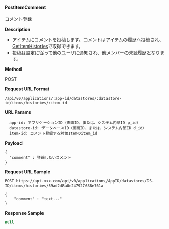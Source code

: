 
#### PostItemComment

コメント登録

**Description**

- アイテムにコメントを投稿します。コメントはアイテムの履歴へ投稿され、[GetItemHistories](GetItemHistories)で取得できます。
- 投稿は設定に従って他のユーザに通知され、他メンバーの未読履歴となります。

**Method**

POST

**Request URL Format**

```text
/api/v0/applications/:app-id/datastores/:datastore-id/items/histories/:item-id
```

**URL Params**

```text
  app-id: アプリケーションID（画面ID、または、システム内部ID p_id）
  datastore-id: データベースID（画面ID、または、システム内部ID d_id）
  item-id: コメント登録する対象Itemのitem_id
```

**Payload**

```text
{
  "comment" : 登録したいコメント
}
```

**Request URL Sample**

```text
POST https://api.xxx.com/api/v0/applications/AppID/datastores/DS-ID/items/histories/59ad2d8a0e247927638e761a
```

```text
{
    "comment" : "text..."
}
```

**Response Sample**

```javascript
null
```

